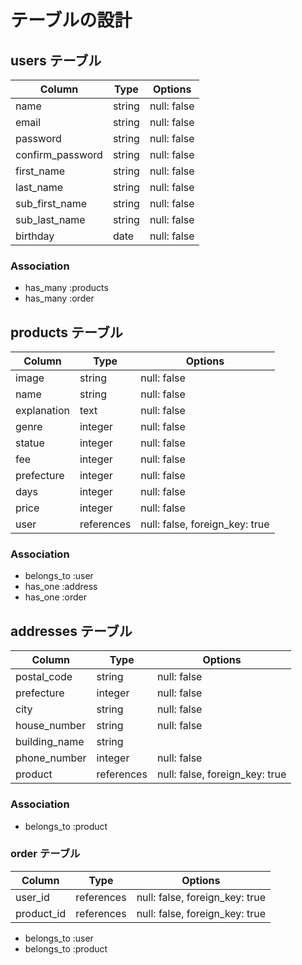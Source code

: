 # テーブルの設計

## users テーブル

| Column           | Type     | Options     |
| ---------------  | -------- | ----------- |
| name             | string   | null: false |
| email            | string   | null: false |
| password         | string   | null: false |
| confirm_password | string   | null: false |
| first_name       | string   | null: false |
| last_name        | string   | null: false |
| sub_first_name   | string   | null: false |
| sub_last_name    | string   | null: false |
| birthday         | date     | null: false |

### Association

- has_many :products
- has_many :order

## products テーブル
| Column      | Type       | Options                        |
| ----------- | ---------- | ------------------------------ |
| image       | string     | null: false                    |
| name        | string     | null: false                    |
| explanation | text       | null: false                    |
| genre       | integer    | null: false                    |
| statue      | integer    | null: false                    |
| fee         | integer    | null: false                    |
| prefecture  | integer    | null: false                    |
| days        | integer    | null: false                    |
| price       | integer    | null: false                    |
| user        | references | null: false, foreign_key: true |


### Association

- belongs_to :user
- has_one :address
- has_one :order

## addresses テーブル

| Column        | Type       | Options                        |
| ------------- | ---------- | ------------------------------ |
| postal_code   | string     | null: false                    |
| prefecture    | integer    | null: false                    |
| city          | string     | null: false                    |
| house_number  | string     | null: false                    |
| building_name | string     |                                |
| phone_number  | integer    | null: false                    |
| product       | references | null: false, foreign_key: true |

### Association

- belongs_to :product


### order テーブル

| Column        | Type       | Options                        |
| ------------- | ---------- | ------------------------------ |
| user_id       | references | null: false, foreign_key: true |
| product_id    | references | null: false, foreign_key: true |

- belongs_to :user
- belongs_to :product